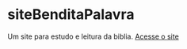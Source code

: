 # siteBenditaPalavra
 Um site para estudo e leitura da biblia.
[Acesse o site](https://deybisonbr.github.io/siteBenditaPalavra/site)
